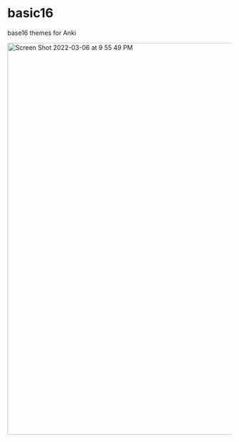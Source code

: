 # basic16

base16 themes for Anki

<img width="881" alt="Screen Shot 2022-03-06 at 9 55 49 PM" src="https://user-images.githubusercontent.com/60867530/156970509-f7573602-ae97-42c5-9a05-0c74aacef9a7.png">
